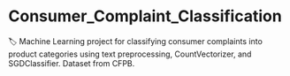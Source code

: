 # Consumer_Complaint_Classification
🏷️ Machine Learning project for classifying consumer complaints into product categories using text preprocessing, CountVectorizer, and SGDClassifier. Dataset from CFPB.
